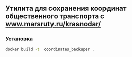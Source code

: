 ## Утилита для сохранения координат общественного транспорта с www.marsruty.ru/krasnodar/

### Установка
```bash
docker build -t  coordinates_backuper .

```
